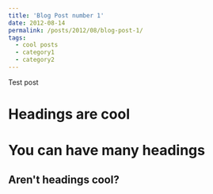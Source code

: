 ```yaml
---
title: 'Blog Post number 1'
date: 2012-08-14
permalink: /posts/2012/08/blog-post-1/
tags:
  - cool posts
  - category1
  - category2
---
```


Test post

Headings are cool
======

You can have many headings
======

Aren't headings cool?
------